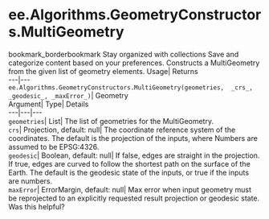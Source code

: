  
#  ee.Algorithms.GeometryConstructors.MultiGeometry 
bookmark_borderbookmark Stay organized with collections  Save and categorize content based on your preferences.
Constructs a MultiGeometry from the given list of geometry elements. 
Usage| Returns  
---|---  
`ee.Algorithms.GeometryConstructors.MultiGeometry(geometries,  _crs_, _geodesic_, _maxError_)`| Geometry  
Argument| Type| Details  
---|---|---  
`geometries`| List| The list of geometries for the MultiGeometry.  
`crs`| Projection, default: null| The coordinate reference system of the coordinates. The default is the projection of the inputs, where Numbers are assumed to be EPSG:4326.  
`geodesic`| Boolean, default: null| If false, edges are straight in the projection. If true, edges are curved to follow the shortest path on the surface of the Earth. The default is the geodesic state of the inputs, or true if the inputs are numbers.  
`maxError`| ErrorMargin, default: null| Max error when input geometry must be reprojected to an explicitly requested result projection or geodesic state.  
Was this helpful?
